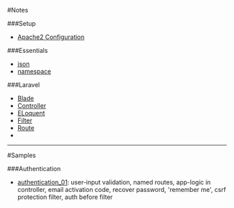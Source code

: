 #Notes

###Setup

* [Apache2 Configuration](https://github.com/outboundexplorer/laravel-insights/blob/master/notes/notes/Apache2configuration.notes.md)

###Essentials

* [json](https://github.com/outboundexplorer/laravel-insights/blob/master/notes/notes/json.notes.md)
* [namespace](https://github.com/outboundexplorer/laravel-insights/edit/master/notes/notes/namespace.notes.md)

###Laravel

* [Blade](https://github.com/outboundexplorer/laravel-insights/blob/master/notes/notes/Blade.notes.md)
* [Controller](https://github.com/outboundexplorer/laravel-insights/blob/master/notes/notes/Controller.notes.md)
* [ELoquent](https://github.com/outboundexplorer/laravel-insights/blob/master/notes/notes/Eloquent.notes.md)
* [Filter](https://github.com/outboundexplorer/laravel-insights/blob/master/notes/notes/Filter.notes.md)
* [Route](https://github.com/outboundexplorer/laravel-insights/blob/master/notes/notes/Route.notes.md)
* 


___

#Samples

###Authentication

* [authentication_01](https://github.com/outboundexplorer/laravel-insights/tree/master/samples/Authentication_01): user-input validation, named routes, app-logic in controller, email activation code, recover password, 'remember me', csrf protection filter, auth before filter

